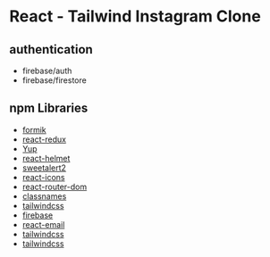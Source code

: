 # React - Tailwind Instagram Clone

## authentication

- firebase/auth
- firebase/firestore

## npm Libraries

- [formik](https://www.npmjs.com/package/formik)
- [react-redux](https://www.npmjs.com/package/react-redux)
- [Yup](https://www.npmjs.com/package/yup)
- [react-helmet](https://www.npmjs.com/package/react-helmet)
- [sweetalert2](https://www.npmjs.com/package/sweetalert2)
- [react-icons](https://www.npmjs.com/package/sweetalert2)
- [react-router-dom](https://www.npmjs.com/package/react-router-dom)
- [classnames](https://www.npmjs.com/package/classnames)
- [tailwindcss](https://www.npmjs.com/package/tailwindcss)
- [firebase](https://www.npmjs.com/package/firebase)
- [react-email](https://www.npmjs.com/package/react-email)
- [tailwindcss](https://www.npmjs.com/package/tailwindcss)
- [tailwindcss](https://www.npmjs.com/package/tailwindcss)


